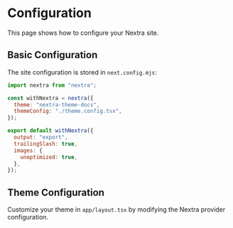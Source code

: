 <!-- meta:configuration -->
<!-- meta:Configuration Guide -->

# Configuration

This page shows how to configure your Nextra site.

## Basic Configuration

The site configuration is stored in `next.config.mjs`:

```javascript
import nextra from "nextra";

const withNextra = nextra({
  theme: "nextra-theme-docs",
  themeConfig: "./theme.config.tsx",
});

export default withNextra({
  output: "export",
  trailingSlash: true,
  images: {
    unoptimized: true,
  },
});
```

## Theme Configuration

Customize your theme in `app/layout.tsx` by modifying the Nextra provider configuration.
